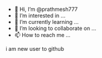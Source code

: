 - 👋 Hi, I’m @prathmesh777
- 👀 I’m interested in ...
- 🌱 I’m currently learning ...
- 💞️ I’m looking to collaborate on ...
- 📫 How to reach me ...

<!---
prathmesh777/prathmesh7o 77 is a ✨ special ✨ repository because its `README.md` (this file) appears on your GitHub profile.
You can click the Preview link ttake a look at your changes.
--->
i am new user to github
